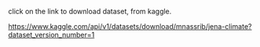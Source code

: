 click on the link to download dataset, from kaggle.

https://www.kaggle.com/api/v1/datasets/download/mnassrib/jena-climate?dataset_version_number=1

